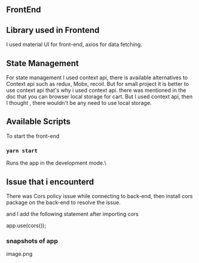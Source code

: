 ## FrontEnd

## Library used in Frontend

I used material UI for front-end, axios for data fetching.

## State Management

For state management I used context api, there is available alternatives to Context api such as redux, Mobx, recoil. But for small project it is better to use context api that's why i used context api. there was mentioned in the doc that you can browser local storage for cart. But I used context api, then I thought , there wouldn't be any need to use local storage.

## Available Scripts

To start the front-end 

### `yarn start`

Runs the app in the development mode.\

## Issue that i encounterd

There was Cors policy issue while connecting to back-end, then install cors package on the back-end to resolve the issue.

and I add the following statement after importing cors 

app.use(cors());

### snapshots of app

image.png